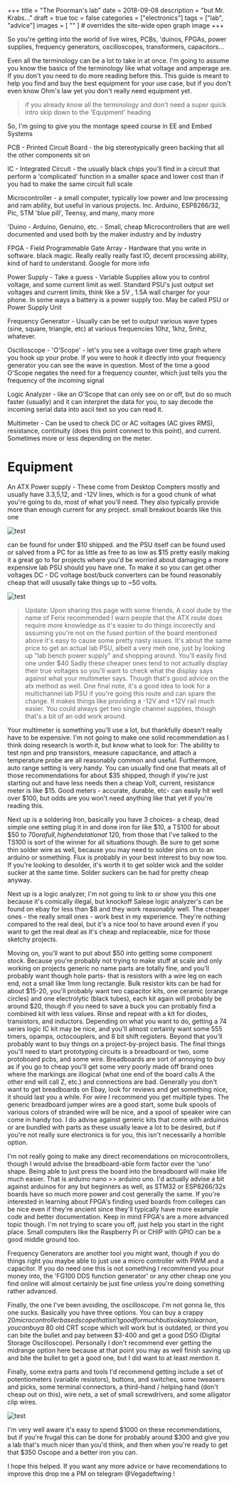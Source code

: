 +++
title = "The Poorman's lab"
date = 2018-09-08
description = "but Mr. Krabs..."
draft = true
toc = false
categories = ["electronics"]
tags = ["lab", "advice"]
images = [
  ""
] # overrides the site-wide open graph image
+++

So you're getting into the world of live wires, PCBs, 'duinos, FPGAs, power supplies, frequency generators, oscilloscopes, transformers, capacitors...

Even all the terminology can be a lot to take in at once. I'm going to assume you know the basics of the terminology like what voltage and amperage are. If you don't you need to do more reading before this. This guide is meant to help you find and buy the best equipment for your use case, but if you don't even know Ohm's law yet you don't really need equipment yet.

> if you already know all the terminology and don't need a super quick intro skip down to the 'Equipment' heading

So, I'm going to give you the montage speed course in EE and Embed Systems

PCB - Printed Circuit Board - the big stereotypically green backing that all the other components sit on

IC - Integrated Circuit - the usually black chips you'll find in a circuit that perform a 'complicated' function in a smaller space and lower cost than if you had to make the same circuit full scale

Microcontroller - a small computer, typically low power and low processing and ram ability, but useful in various projects. Inc. Arduino, ESP8266/32, Pic, STM 'blue pill', Teensy, and many, many more

'Duino - Arduino, Genuino, etc. - Small, cheap Microcontrollers that are well documented and used both by the maker industry and by industry

FPGA - Field Programmable Gate Array - Hardware that you write in software. black magic. Really really really fast IO, decent processing ability, kind of hard to understand. Google for more info

Power Supply - Take a guess - Variable Supplies allow you to control voltage, and some current limit as well. Standard PSU's just output set voltages and current limits, think like a 5V , 1.5A wall charger for your phone. In some ways a battery is a power supply too. May be called PSU or Power Supply Unit

Frequency Generator - Usually can be set to output various wave types (sine, square, triangle, etc) at various frequencies 10hz, 1khz, 5mhz, whatever.

Oscilloscope - 'O'Scope' - let's you see a voltage over time graph where you hook up your probe. If you were to hook it directly into your frequency generator you can see the wave in question. Most of the time a good O'Scope negates the need for a frequency counter, which just tells you the frequency of the incoming signal

Logic Analyzer - like an O'Scope that can only see on or off, but do so much faster (usually) and it can interpret the data for you, to say decode the incoming serial data into ascii text so you can read it.

Multimeter - Can be used to check DC or AC voltages (AC gives RMS), resistance, continuity (does this point connect to this point), and current. Sometimes more or less depending on the meter.   

# Equipment

An ATX Power supply - These come from Desktop Compters mostly and usually have 3.3,5,12, and -12V lines, which is for a good chunk of what you're going to do, most of what you'll need. They also typically provide more than enough current for any project. small breakout boards like this one

![test]({filename}/images/atx.jpg)

can be found for under $10 shipped. and the PSU itself can be found used or salved from a PC for as little as free to as low as $15 pretty easily making it a great go to for projects where you'd be worried about damaging a more expensive lab PSU should you have one. To make it so you can get other voltages DC - DC voltage bost/buck converters can be found reasonably cheap that will ususally take things up to ~50 volts.

![test]({filename}/images/boost.jpg)

> Update: Upon sharing this page with some friends, A cool dude by the name of Ferix recommended I warn people that the ATX route does require more knowledge as it's easier to do things incorectly and assuming you're not on the fused portion of the board mentioned above it's easy to cause some pretty nasty issues. It's about the same price to get an actual lab PSU, albeit a very meh one, just by looking up "lab bench power supply" and shopping around. You'll easily find one under $40 Sadly these cheaper ones tend to not actually display their true voltages so you'll want to check what the display says against what your multimeter says. Though that's good advice on the atx method as well. One final note, it's a good idea to look for a multichannel lab PSU if you're going this route and can spare the change. It makes things like providing a -12V and +12V rail much easier. You could always get two single channel supplies, though that's a bit of an odd work around.

Your multimeter is something you'll use a lot, but thankfully doesn't really have to be expensive. I'm not going to make one solid recommendation as I think doing research is worth it, but know what to look for: The abililty to test npn and pnp transistors, measure capacitance, and attach a temperature probe are all reasonably common and useful. Furthermore, auto range setting is very handy. You can usually find one that meats all of those recommendations for about $35 shipped, though if you're just starting out and have less needs then a cheap Volt, current, resistance meter is like $15. Good meters - accurate, durable, etc- can easily hit well over $100, but odds are you won't need anything like that yet if you're reading this.

Next up is a soldering Iron, basically you have 3 choices- a cheap, dead simple one setting plug it in and done iron for like $10, a TS100 for about $50 to $70 or a full, high end station at ~$120, from those that I've talked to the TS100 is sort of the winner for all situations though. Be sure to get some thin solder wire as well, because you may need to solder pins on to an arduino or something. Flux is probably in your best interest to buy now too. If you're looking to desolder, it's worth it to get solder wick and the solder sucker at the same time. Solder suckers can be had for pretty cheap anyway.

Next up is a logic analyzer, I'm not going to link to or show you this one because it's comically illegal, but knockoff Saleae logic analyzer's can be found on ebay for less than $8 and they work reasonably well. The cheaper ones - the really small ones - work best in my experience. They're nothing compared to the real deal, but it's a nice tool to have around even if you want to get the real deal as it's cheap and replaceable, nice for those sketchy projects.

Moving on, you'll want to put about $50 into getting some component stock. Because you're probably not trying to make stuff at scale and only working on projects generic no name parts are totally fine, and you'll probably want though hole parts- that is resistors with a wire leg on each end, not a small like 1mm long rectangle. Bulk resistor kits can be had for about $15-20, you'll probably want two capacitor kits, one ceramic (orange circles) and one electrolytic (black tubes), each kit again will probably be around $20, though if you need to save a buck you can probably find a combined kit with less values. Rinse and repeat with a kit for diodes, transistors, and inductors. Depending on what you want to do, getting a 74 series logic IC kit may be nice, and you'll almost certainly want some 555 timers, opamps, octocouplers, and 8 bit shift registers. Beyond that you'll probably want to buy things on a project-by-project basis. The final things you'll need to start prototyping circuits is a breadboard or two, some protoboard pcbs, and some wire. Breadboards are sort of annoying to buy as if you go to cheap you'll get some very poorly made off brand ones where the markings are illogical (what one end of the board calls A the other end will call Z, etc.) and connections are bad. Generally you don't want to get breadboards on Ebay, look for reviews and get something nice, it should last you a while. For wire I recommend you get multiple types. The generic breadboard jumper wires are a good start, some bulk spools of various colors of stranded wire will be nice, and a spool of speaker wire can come in handy too. I do advise against generic kits that come with arduinos or are bundled with parts as these usually leave a lot to be desired, but if you're not really sure electronics is for you, this isn't necessarily a horrible option.

I'm not really going to make any direct recomendations on microcontrollers, though I would advise the breadboard-able form factor over the 'uno' shape. Being able to just press the board into the breadboard will make life much easier. That is arduino nano >> arduino uno. I'd actually advise a bit against arduinos for any but beginners as well, as STM32 or ESP8266/32s boards have so much more power and cost generally the same. If you're interested in learning about FPGA's finding used boards from colleges can be nice even if they're ancient since they'll typically have more example code and better documentation. Keep in mind FPGA's are a more advanced topic though. I'm not trying to scare you off, just help you start in the right place. Small computers like the Raspberry Pi or CHIP with GPIO can be a good middle ground too.

Frequency Generators are another tool you might want, though if you do things right you maybe able to just use a micro controller with PWM and a capacitor. If you do need one this is not something I recommend you pour money into, the 'FG100 DDS function generator' or any other cheap one you find online will almost certainly be just fine unless you're doing something rather advanced.

Finally, the one I've been avoiding, the oscilloscope. I'm not gonna lie, this one sucks. Basically you have three options. You can buy a crappy $20 micro controller based scope that isn't good for much but is okay to learn on, you can buy a ~$80 old CRT scope which will work but is outdated, or third you can bite the bullet and pay between $3-400 and get a good DSO (Digital Storage Oscilloscope). Personally I don't recommend ever getting the midrange option here because at that point you may as well finish saving up and bite the bullet to get a good one, but I did want to at least mention it.

Finally, some extra parts and tools I'd recommend getting include a set of potentiometers (variable resistors), buttons, and switches, some tweasers and picks, some terminal connectors, a third-hand / helping hand (don't cheap out on this), wire nets, a set of small screwdrivers, and some alligator clip wires.



![test]({filename}/images/driver.jpg)

I'm very well aware it's easy to spend $1000 on these recommendations, but if you're frugal this can be done for probably around $300 and give you a lab that's much nicer than you'd think, and then when you're ready to get that $350 Oscope and a better iron you can.



I hope this helped. If you want any more advice or have recomendations to improve this drop me a PM on telegram @Vegadeftwing !
